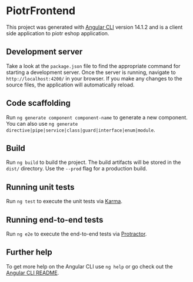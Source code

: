 # PiotrFrontend

This project was generated with [Angular CLI](https://github.com/angular/angular-cli) version 14.1.2 and is a client side application to piotr eshop application.

## Development server

Take a look at the `package.json` file to find the appropriate command for starting a development server. Once the server is running, navigate to `http://localhost:4200/` in your browser. If you make any changes to the source files, the application will automatically reload.

## Code scaffolding

Run `ng generate component component-name` to generate a new component. You can also use `ng generate directive|pipe|service|class|guard|interface|enum|module`.

## Build

Run `ng build` to build the project. The build artifacts will be stored in the `dist/` directory. Use the `--prod` flag for a production build.

## Running unit tests

Run `ng test` to execute the unit tests via [Karma](https://karma-runner.github.io).

## Running end-to-end tests

Run `ng e2e` to execute the end-to-end tests via [Protractor](http://www.protractortest.org/).

## Further help

To get more help on the Angular CLI use `ng help` or go check out the [Angular CLI README](https://github.com/angular/angular-cli/blob/master/README.md).
